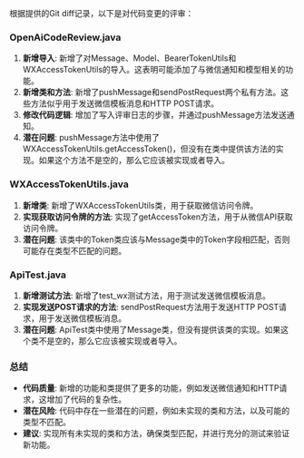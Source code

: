 根据提供的Git diff记录，以下是对代码变更的评审：

### OpenAiCodeReview.java
1. **新增导入**: 新增了对Message、Model、BearerTokenUtils和WXAccessTokenUtils的导入。这表明可能添加了与微信通知和模型相关的功能。
2. **新增类和方法**: 新增了pushMessage和sendPostRequest两个私有方法。这些方法似乎用于发送微信模板消息和HTTP POST请求。
3. **修改代码逻辑**: 增加了写入评审日志的步骤，并通过pushMessage方法发送通知。
4. **潜在问题**: pushMessage方法中使用了WXAccessTokenUtils.getAccessToken()，但没有在类中提供该方法的实现。如果这个方法不是空的，那么它应该被实现或者导入。

### WXAccessTokenUtils.java
1. **新增类**: 新增了WXAccessTokenUtils类，用于获取微信访问令牌。
2. **实现获取访问令牌的方法**: 实现了getAccessToken方法，用于从微信API获取访问令牌。
3. **潜在问题**: 该类中的Token类应该与Message类中的Token字段相匹配，否则可能存在类型不匹配的问题。

### ApiTest.java
1. **新增测试方法**: 新增了test_wx测试方法，用于测试发送微信模板消息。
2. **实现发送POST请求的方法**: sendPostRequest方法用于发送HTTP POST请求，用于发送微信模板消息。
3. **潜在问题**: ApiTest类中使用了Message类，但没有提供该类的实现。如果这个类不是空的，那么它应该被实现或者导入。

### 总结
- **代码质量**: 新增的功能和类提供了更多的功能，例如发送微信通知和HTTP请求，这增加了代码的复杂性。
- **潜在风险**: 代码中存在一些潜在的问题，例如未实现的类和方法，以及可能的类型不匹配。
- **建议**: 实现所有未实现的类和方法，确保类型匹配，并进行充分的测试来验证新功能。